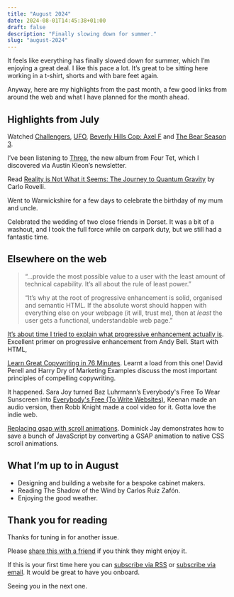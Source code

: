 ```yaml
---
title: "August 2024"
date: 2024-08-01T14:45:38+01:00
draft: false
description: "Finally slowing down for summer."
slug: "august-2024"
---
```


It feels like everything has finally slowed down for summer, which I’m enjoying a great deal. I like this pace a lot. It’s great to be sitting here working in a t-shirt, shorts and with bare feet again.

Anyway, here are my highlights from the past month, a few good links from around the web and what I have planned for the month ahead.

## Highlights from July

Watched [Challengers](https://www.imdb.com/title/tt16426418/), [UFO](https://www.imdb.com/title/tt6290798/), [Beverly Hills Cop: Axel F](https://www.imdb.com/title/tt3083016) and [The Bear Season 3](https://www.imdb.com/title/tt14452776/episodes/?season=3).

I’ve been listening to [Three](https://www.youtube.com/playlist?list=PLpGr7x_-mTQeEriEDckEWtzwkSOXYRtNA), the new album from Four Tet, which I discovered via Austin Kleon’s newsletter.

Read [Reality is Not What it Seems: The Journey to Quantum Gravity](https://www.goodreads.com/book/show/29767627-reality-is-not-what-it-seems) by Carlo Rovelli.

Went to Warwickshire for a few days to celebrate the birthday of my mum and uncle.

Celebrated the wedding of two close friends in Dorset. It was a bit of a washout, and I took the full force while on carpark duty, but we still had a fantastic time.

## Elsewhere on the web

> “...provide the most possible value to a user with the least amount of technical capability. It’s all about the rule of least power.”
> 
> “It’s why at the root of progressive enhancement is solid, organised and semantic HTML. If the absolute worst should happen with everything else on your webpage (it will, trust me), then at _least_ the user gets a functional, understandable web page.”

[It’s about time I tried to explain what progressive enhancement actually is](https://piccalil.li/blog/its-about-time-i-tried-to-explain-what-progressive-enhancement-actually-is/). Excellent primer on progressive enhancement from Andy Bell. Start with HTML, 

[Learn Great Copywriting in 76 Minutes](https://youtu.be/TUMjnmfsPeM?si=pYKZm0Q9WdcaSUUO). Learnt a load from this one! David Perell and Harry Dry of Marketing Examples discuss the most important principles of compelling copywriting.

It happened. Sara Joy turned Baz Luhrmann’s Everybody's Free To Wear Sunscreen into [Everybody's Free (To Write Websites)](https://sarajoy.dev/blog/write-websites/), Keenan made an audio version, then Robb Knight made a cool video for it. Gotta love the indie web.

[Replacing gsap with scroll animations](https://dominickjay.com/writing/replace-gsap-wth-scroll-animations/). Dominick Jay demonstrates how to save a bunch of JavaScript by converting a GSAP animation to native CSS scroll animations. 

## What I’m up to in August

- Designing and building a website for a bespoke cabinet makers.
- Reading The Shadow of the Wind by Carlos Ruiz Zafón.
- Enjoying the good weather.

## Thank you for reading

Thanks for tuning in for another issue.

Please [share this with a friend](https://harrycresswell.com/newsletter/august-2024) if you think they might enjoy it.

If this is your first time here you can [subscribe via RSS](https://harrycresswell.com/feeds/) or [subscribe via email](https://harrycresswell.us14.list-manage.com/subscribe/post?u=4e8fba8d0ab4a857159c0104e&id=d6ad2b65ca). It would be great to have you onboard.

Seeing you in the next one.